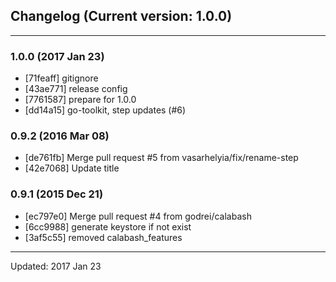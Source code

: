 ## Changelog (Current version: 1.0.0)

-----------------

### 1.0.0 (2017 Jan 23)

* [71feaff] gitignore
* [43ae771] release config
* [7761587] prepare for 1.0.0
* [dd14a15] go-toolkit, step updates (#6)

### 0.9.2 (2016 Mar 08)

* [de761fb] Merge pull request #5 from vasarhelyia/fix/rename-step
* [42e7068] Update title

### 0.9.1 (2015 Dec 21)

* [ec797e0] Merge pull request #4 from godrei/calabash
* [6cc9988] generate keystore if not exist
* [3af5c55] removed calabash_features

-----------------

Updated: 2017 Jan 23